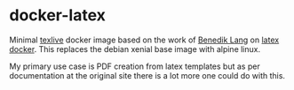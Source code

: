 # docker-latex

Minimal [texlive](https://tug.org/texlive/) docker image based on the work of [Benedik Lang](https://github.com/blang) on [latex docker](https://github.com/blang/latex-docker). This replaces the debian xenial base image with alpine linux.

My primary use case is PDF creation from latex templates but as per documentation at the original site there is a lot more one could do with this.
